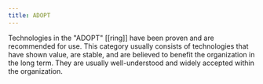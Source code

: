 ```yaml
---
title: ADOPT
---
```

Technologies in the "ADOPT" [[ring]] have been proven and are recommended for use. This category usually consists of technologies that have shown value, are stable, and are believed to benefit the organization in the long term. They are usually well-understood and widely accepted within the organization.